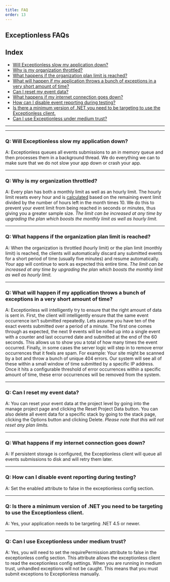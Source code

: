 ```yaml
---
title: FAQ
order: 13
---
```


## Exceptionless FAQs

## Index
* [Will Exceptionless slow my application down?](#q%3A-will-exceptionless-slow-my-application-down%3F)
* [Why is my organization throttled?](#q%3A-why-is-my-organization-throttled%3F)
* [What happens if the organization plan limit is reached?](#q%3A-what-happens-if-the-organization-plan-limit-is-reached%3F)
* [What will happen if my application throws a bunch of exceptions in a very short amount of time?](#q%3A-what-will-happen-if-my-application-throws-a-bunch-of-exceptions-in-a-very-short-amount-of-time%3F)
* [Can I reset my event data?](#q%3A-can-i-reset-my-event-data%3F)
* [What happens if my internet connection goes down?](#q%3A-what-happens-if-my-internet-connection-goes-down%3F)
* [How can I disable event reporting during testing?](#q%3A-how-can-i-disable-event-reporting-during-testing%3F)
* [Is there a minimum version of .NET you need to be targeting to use the Exceptionless client.](#q%3A-is-there-a-minimum-version-of-net-you-need-to-be-targeting-to-use-the-exceptionless-client%3F)
* [Can I use Exceptionless under medium trust?](#q%3A-can-i-use-exceptionless-under-medium-trust%3F)

***
***

### Q: Will Exceptionless slow my application down?

A: Exceptionless queues all events submissions to an in memory queue and then processes them in a background thread. We do everything we can to make sure that we do not slow your app down or crash your app.

***

### Q: Why is my organization throttled?

A: Every plan has both a monthly limit as well as an hourly limit. The hourly limit resets every hour and is [calculated](https://github.com/exceptionless/Exceptionless/blob/master/src/Exceptionless.Core/Extensions/OrganizationExtensions.cs#L51-L65) based on the remaining event limit divided by the number of hours left in the month times 10. We do this to prevent your event limit from being reached in seconds or minutes, thus giving you a greater sample size. _The limit can be increased at any time by upgrading the plan which boosts the monthly limit as well as hourly limit._

***

### Q: What happens if the organization plan limit is reached?

A: When the organization is throttled (hourly limit) or the plan limit (monthly limit) is reached, the clients will automatically discard any submitted events for a short period of time (usually five minutes) and resume automatically. Your app will continue to work as expected this entire time. _The limit can be increased at any time by upgrading the plan which boosts the monthly limit as well as hourly limit._

***

### Q: What will happen if my application throws a bunch of exceptions in a very short amount of time?

A: Exceptionless will intelligently try to ensure that the right amount of data is sent in. First, the client will intelligently ensure that the same event occurrence isn’t submitted repeatedly. Lets assume you have ten of the exact events submitted over a period of a minute. The first one comes through as expected, the next 9 events will be rolled up into a single event with a counter and last occurred date and submitted at the end of the 60 seconds. This allows us to show you a total of how many times the event occurred. Finally, in some cases the server logic will step in to remove error occurrences that it feels are spam. For example: Your site might be scanned by a bot and throw a bunch of unique 404 errors. Our system will see all of these within a small window of time submitted by a specific IP address. Once it hits a configurable threshold of error occurrences within a specific amount of time, these error occurrences will be removed from the system.

***

### Q: Can I reset my event data?

A: You can reset your event data at the project level by going into the manage project page and clicking the Reset Project Data button. You can also delete all event data for a specific stack by going to the stack page, clicking the Options button and clicking Delete. _Please note that this will not reset any plan limits._

***

### Q: What happens if my internet connection goes down?

A: If persistent storage is configured, the Exceptionless client will queue all events submissions to disk and will retry them later.

***

### Q: How can I disable event reporting during testing?

A: Set the enabled attribute to false in the exceptionless config section.

***

### Q: Is there a minimum version of .NET you need to be targeting to use the Exceptionless client.

A: Yes, your application needs to be targeting .NET 4.5 or newer.

***

### Q: Can I use Exceptionless under medium trust?

A: Yes, you will need to set the requirePermission attribute to false in the exceptionless config section. This attribute allows the exceptionless client to read the exceptionless config settings. When you are running in medium trust, unhandled exceptions will not be caught. This means that you must submit exceptions to Exceptionless manually.